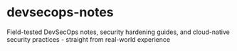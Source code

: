 # devsecops-notes
Field-tested DevSecOps notes, security hardening guides, and cloud-native security practices - straight from real-world experience
